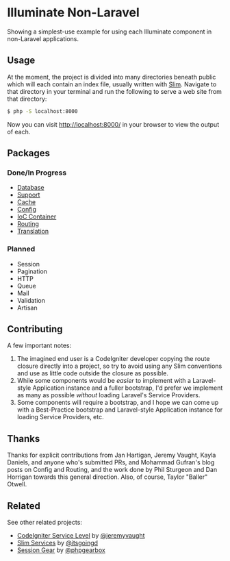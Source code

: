 # Illuminate Non-Laravel

Showing a simplest-use example for using each Illuminate component in non-Laravel applications.

## Usage
At the moment, the project is divided into many directories beneath public which will each contain an index file, usually written with [Slim](http://www.slimframework.com/). Navigate to that directory in your terminal and run the following to serve a web site from that directory:

```bash
$ php -S localhost:8000
```

Now you can visit [http://localhost:8000/](http://localhost:8000/) in your browser to view the output of each.

## Packages

### Done/In Progress
 * [Database](https://github.com/mattstauffer/IlluminateSlim/tree/master/public/database)
 * [Support](https://github.com/mattstauffer/IlluminateSlim/tree/master/public/support)
 * [Cache](https://github.com/mattstauffer/IlluminateSlim/tree/master/public/cache)
 * [Config](https://github.com/mattstauffer/IlluminateSlim/tree/master/public/config)
 * [IoC Container](https://github.com/mattstauffer/IlluminateSlim/tree/master/public/container)
 * [Routing](https://github.com/mattstauffer/IlluminateSlim/tree/master/public/routing)
 * [Translation](https://github.com/mattstauffer/IlluminateSlim/tree/master/public/translation)

### Planned
 * Session
 * Pagination
 * HTTP
 * Queue
 * Mail
 * Validation
 * Artisan

## Contributing
A few important notes:

 1. The imagined end user is a CodeIgniter developer copying the route closure directly into a project, so try to avoid using any Slim conventions and use as little code outside the closure as possible.
 2. While some components would be *easier* to implement with a Laravel-style Application instance and a fuller bootstrap, I'd prefer we implement as many as possible *without* loading Laravel's Service Providers.
 3. Some components will require a bootstrap, and I hope we can come up with a Best-Practice bootstrap and Laravel-style Application instance for loading Service Providers, etc.

## Thanks
Thanks for explicit contributions from Jan Hartigan, Jeremy Vaught, Kayla Daniels, and anyone who's submitted PRs, and Mohammad Gufran's blog posts on Config and Routing, and the work done by Phil Sturgeon and Dan Horrigan towards this general direction. Also, of course, Taylor "Baller" Otwell.

## Related
See other related projects:

* [CodeIgniter Service Level](https://github.com/jeremyvaught/CodeIgniter-Service-Level) by [@jeremyvaught](https://github.com/jeremyvaught)
* [Slim Services](https://github.com/itsgoingd/slim-services) by [@itsgoingd](https://github.com/itsgoingd)
* [Session Gear](https://github.com/phpgearbox/session) by [@phpgearbox](https://github.com/phpgearbox/session)
